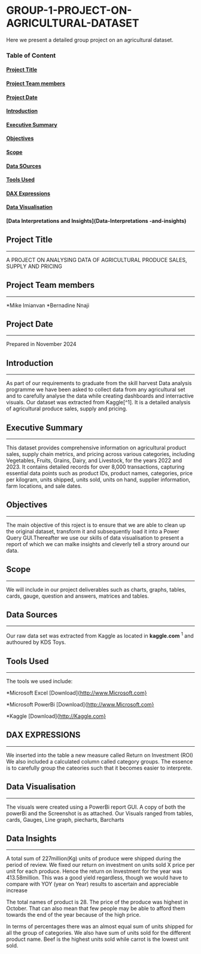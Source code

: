 # GROUP-1-PROJECT-ON-AGRICULTURAL-DATASET
Here we present a detailed group project on an agricultural dataset. 

### Table of Content
#### [Project Title](#project-title)
#### [Project Team members](#project-team-members)
#### [Project Date](project-date)
#### [Introduction](introduction)
#### [Executive Summary](Executive-summary)
#### [Objectives](Objectives)
#### [Scope](Scope)
#### [Data SOurces](Data-Sources)
#### [Tools Used](Tools-Used)
#### [DAX Expressions](Dax-Expressions)
#### [Data Visualisation](Data-Visualisation)
#### [Data Interpretations and Insights](Data-Interpretations -and-insights)


## Project Title
---
A PROJECT ON ANALYSING DATA OF AGRICULTURAL PRODUCE SALES, SUPPLY AND PRICING 
## Project Team members
---
*Mike Imianvan
*Bernadine Nnaji

## Project Date
---
Prepared in November 2024

## Introduction
---
As part of our requirements to graduate from the skill harvest Data analysis programme we have been asked to collect data from any agricultural set and to carefully analyse the data while creating dashboards and interractive visuals. Our dataset was extracted from Kaggle[^1]. It is a detailed analysis of agricultural produce sales, supply and pricing. 
## Executive Summary
---
This dataset provides comprehensive information on agricultural product sales, supply chain metrics, and pricing across various categories, including Vegetables, Fruits, Grains, Dairy, and Livestock, for the years 2022 and 2023. It contains detailed records for over 8,000 transactions, capturing essential data points such as product IDs, product names, categories, price per kilogram, units shipped, units sold, units on hand, supplier information, farm locations, and sale dates.
## Objectives
---
The main objective of this roject is to ensure that we are able to clean up the original dataset, transform it and subsequently load it into a Power Query GUI.Thereafter we use our skills of data visualisation to present a report of which we can malke insights and cleverly tell a strory around our data. 
##  Scope
---
We will include in our project deliverables such as charts, graphs, tables, cards, gauge, question and answers, matrices and tables. 
## Data Sources
---
Our raw data set was extracted from Kaggle as located in **kaggle.com** <sup>1</sup> and authoured by KDS Toys. 
## Tools Used
---
The tools we used include:

  *Microsoft Excel [Download]{http://www.Microsoft.com}

  *Microsoft PowerBi [Download]{http://www.Microsoft.com}
  
  *Kaggle [Download]{http://Kaggle.com}

  ## DAX EXPRESSIONS
  ---
  We inserted into the table a new measure called Return on Investment (ROI)
  We also included a calculated column called category groups. The essence is to carefully group the cateories such that it becomes easier to interprete.
  
  ## Data Visualisation
  ---
  The visuals were created using a PowerBi report GUI. A copy of both the powerBi and the Screenshot is as attached. 
  Our Visuals ranged from tables, cards, Gauges, Line graph, piecharts, Barcharts 

 ## Data Insights
 ---
 A total sum of 227million(Kg) units of produce were shipped during the period of review. We fixed our return on investment on units sold X price per unit for each produce. Hence the return on Investment for the year was 413.58million. This was a good yield regardless, though we would have to compare with YOY (year on Year) results to ascertain and appreciable increase

The total names of product is 28. The price of the produce was highest in October. That can also mean that few people may be able to afford them towards the end of the year because of the high price.  
  
  
In terms of percentages there was an almost equal sum of units shipped for all the group of categories.
We also have sum of units sold for the different product name. Beef is the highest units sold while carrot is the lowest unit sold. 
  

